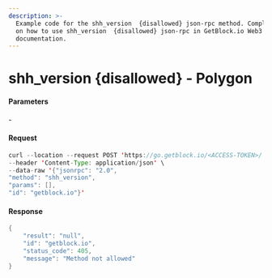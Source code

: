 ```yaml
---
description: >-
  Example code for the shh_version  {disallowed} json-rpc method. Сomplete guide
  on how to use shh_version  {disallowed} json-rpc in GetBlock.io Web3
  documentation.
---
```


# shh\_version {disallowed} - Polygon

#### Parameters

\-

#### Request

```java
curl --location --request POST 'https://go.getblock.io/<ACCESS-TOKEN>/' \
--header 'Content-Type: application/json' \ 
--data-raw '{"jsonrpc": "2.0",
"method": "shh_version",
"params": [],
"id": "getblock.io"}'
```

#### Response

```java
{
    "result": "null",
    "id": "getblock.io",
    "status_code": 405,
    "message": "Method not allowed"
}
```
